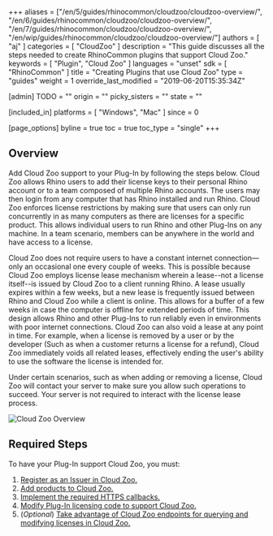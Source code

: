 +++
aliases = ["/en/5/guides/rhinocommon/cloudzoo/cloudzoo-overview/", "/en/6/guides/rhinocommon/cloudzoo/cloudzoo-overview/", "/en/7/guides/rhinocommon/cloudzoo/cloudzoo-overview/", "/en/wip/guides/rhinocommon/cloudzoo/cloudzoo-overview/"]
authors = [ "aj" ]
categories = [ "CloudZoo" ]
description = "This guide discusses all the steps needed to create RhinoCommon plugins that support Cloud Zoo."
keywords = [ "Plugin", "Cloud Zoo" ]
languages = "unset"
sdk = [ "RhinoCommon" ]
title = "Creating Plugins that use Cloud Zoo"
type = "guides"
weight = 1
override_last_modified = "2019-06-20T15:35:34Z"

[admin]
TODO = ""
origin = ""
picky_sisters = ""
state = ""

[included_in]
platforms = [ "Windows", "Mac" ]
since = 0

[page_options]
byline = true
toc = true
toc_type = "single"
+++


## Overview

Add Cloud Zoo support to your Plug-In by following the steps below. Cloud Zoo allows Rhino users to add their license keys to their personal Rhino account or to a team composed of multiple Rhino accounts. The users may then login from any computer that has Rhino installed and run Rhino. Cloud Zoo enforces license restrictions by making sure that users can only run concurrently in as many computers as there are licenses for a specific product. This allows individual users to run Rhino and other Plug-Ins on any machine. In a team scenario, members can be anywhere in the world and have access to a license. 

Cloud Zoo does not require users to have a constant internet connection—only an occasional one every couple of weeks. This is possible because Cloud Zoo employs license lease mechanism wherein a lease--not a license itself--is issued by Cloud Zoo to a client running Rhino. A lease usually expires within a few weeks, but a new lease is frequently issued between Rhino and Cloud Zoo while a client is online. This allows for a buffer of a few weeks in case the computer is offline for extended periods of time. This design allows Rhino and other Plug-Ins to run reliably even in environments with poor internet connections. Cloud Zoo can also void a lease at any point in time. For example, when a license is removed by a user or by the developer (Such as when a customer returns a license for a refund), Cloud Zoo immediately voids all related leases, effectively ending the user's ability to use the software the license is intended for.

Under certain scenarios, such as when adding or removing a license, Cloud Zoo will contact your server to make sure you allow such operations to succeed. Your server is not required to interact with the license lease process.

![Cloud Zoo Overview](/images/cz-overview.png)

## Required Steps

To have your Plug-In support Cloud Zoo, you must:
 1. [Register as an Issuer in Cloud Zoo.](/guides/rhinocommon/cloudzoo/cloudzoo-issuer)
 2. [Add products to Cloud Zoo.](/guides/rhinocommon/cloudzoo/cloudzoo-add-products)
 3. [Implement the required HTTPS callbacks.](/guides/rhinocommon/cloudzoo/cloudzoo-implement-http-callbacks)
 4. [Modify Plug-In licensing code to support Cloud Zoo.](/guides/rhinocommon/cloudzoo/cloudzoo-modify-plugin-licensing-code)
 5. (*Optional*) [Take advantage of Cloud Zoo endpoints for querying and modifying licenses in Cloud Zoo.](/guides/rhinocommon/cloudzoo/cloudzoo-optional-endpoints)


